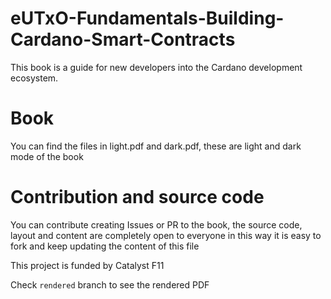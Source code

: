 # eUTxO-Fundamentals-Building-Cardano-Smart-Contracts
This book is a guide for new developers into the Cardano development ecosystem.

# Book

You can find the files in light.pdf and dark.pdf, these are light and dark mode of the book

# Contribution and source code

You can contribute creating Issues or PR to the book, the source code, layout and content are completely open to everyone in this way it is easy to fork and keep updating the content of this file


This project is funded by Catalyst F11

Check `rendered` branch to see the rendered PDF

